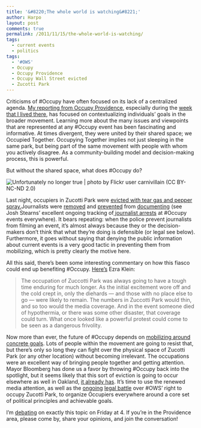 ```yaml
---
title: '&#8220;The whole world is watching&#8221;'
author: Harpo
layout: post
comments: true
permalink: /2011/11/15/the-whole-world-is-watching/
tags:
  - current events
  - politics
tags:
  - '#OWS'
  - Occupy
  - Occupy Providence
  - Occupy Wall Street evicted
  - Zucotti Park
---
```

Criticisms of #Occupy have often focused on its lack of a centralized agenda. <a href="http://www.harpojaeger.com/2011/10/17/occupy-providence-this-is-what-an-activist-dreams-about/" target="_blank">My reporting from Occupy Providence</a>, especially during the <a href="http://www.harpojaeger.com/2011/10/19/my-first-night-at-occupy-providence/" target="_blank">week that I lived there</a>, has focused on contextualizing individuals&#8217; goals in the broader movement. Learning more about the many issues and viewpoints that are represented at any #Occupy event has been fascinating and informative. At times divergent, they were united by their shared space; we Occupied Together. Occupying Together implies not just sleeping in the same park, but being part of the same movement  with people with whom you actively disagree. As a community-building model and decision-making process, this is powerful.

But without the shared space, what does #Occupy do?


<img class="lightbox-occupy rightimg" alt="Unfortunately no longer true | photo by Flickr user carnivillain (CC BY-NC-ND 2.0)" src="https://farm7.staticflickr.com/6168/6246880697_2c90bdbe38_o.jpg" />

Last night, occupiers in Zucotti Park were <a href="http://www.nytimes.com/2011/11/16/nyregion/police-begin-clearing-zuccotti-park-of-protesters.html?hp" target="_blank">evicted with tear gas and pepper spray.</a>Journalists were <a href="http://twitter.com/#!/mbrownerhamlin/status/136439296218501120" target="_blank">removed</a> and <a href="https://twitter.com/#!/owslibrary/status/136345944693280768" target="_blank">prevented</a> from <a href="http://twitter.com/#!/tcpuente/status/136438988767629312" target="_blank">documenting</a> (see Josh Stearns&#8217; excellent ongoing tracking of<a href="http://storify.com/jcstearns/tracking-journalist-arrests-during-the-occupy-prot" target="_blank"> journalist arrests</a> at #Occupy events everywhere). It bears repeating: when the police prevent journalists from filming an event, it&#8217;s almost always because they or the decision-makers don&#8217;t think that what they&#8217;re doing is defensible (or legal  see below). Furthermore, it goes without saying that denying the public information about current events is a very good tactic in preventing them from mobilizing, which is pretty clearly the motive here.

All this said, there&#8217;s been some interesting commentary on how this fiasco could end up benefiting #Occupy. <a href="http://www.washingtonpost.com/blogs/ezra-klein/post/did-bloomberg-do-occupy-wall-street-a-favor/2011/08/25/gIQAvQURON_blog.html#pagebreak" target="_blank">Here&#8217;s</a> Ezra Klein:

> The occupation of Zuccotti Park was always going to have a tough time enduring for much longer. As the initial excitement wore off and the cold crept in, only the diehards &#8212; and those with no place else to go &#8212; were likely to remain. The numbers in Zuccotti Park would thin, and so too would the media coverage. And in the event someone died of hypothermia, or there was some other disaster, that coverage could turn. What once looked like a powerful protest could come to be seen as a dangerous frivolity.

Now more than ever, the future of #Occupy depends on <a href="http://www.harpojaeger.com/2011/11/11/oakland-keystone-xl-and-the-future-of-occupy/" target="_blank">mobilizing around concrete goals</a>. Lots of people within the movement are going to resist that, but there&#8217;s only so long they can fight over the physical space of Zucotti Park (or any other location) without becoming irrelevant. The occupations were an excellent way of bringing people together and getting attention. Mayor Bloomberg has done us a favor by throwing #Occupy back into the spotlight, but it seems likely that this sort of eviction is going to occur elsewhere as well  in Oakland, <a href="http://www.telegraph.co.uk/news/worldnews/northamerica/usa/8890616/Police-evict-Occupy-Oakland-protesters.html" target="_blank">it already has</a>. It&#8217;s time to use the renewed media attention, as well as the <a href="https://twitter.com/#!/ragreenecnn/status/136454217400467456" target="_blank">ongoing</a> <a href="http://thinkprogress.org/justice/2011/11/15/368664/breaking-bloomberg-served-with-temporary-restraining-order-requiring-reopening-of-zuccotti-park-to-protesters-at-750am/" target="_blank">legal battle</a> over #OWS&#8217; right to occupy Zucotti Park, to organize Occupiers everywhere around a core set of political principles and achievable goals.

I&#8217;m <a href="http://www.facebook.com/event.php?eid=139277559509605" target="_blank">debating</a> on exactly this topic on Friday at 4. If you&#8217;re in the Providence area, please come by, share your opinions, and join the conversation!


